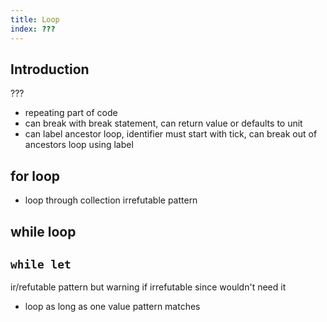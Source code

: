 ```yaml
---
title: Loop
index: ???
---
```




## Introduction

???
- repeating part of code
- can break with break statement, can return value or defaults to unit
- can label ancestor loop, identifier must start with tick, can break out of ancestors loop using label



## for loop

- loop through collection
irrefutable pattern



## while loop



## `while let`

ir/refutable pattern
but warning if irrefutable since wouldn't need it

- loop as long as one value
pattern matches
